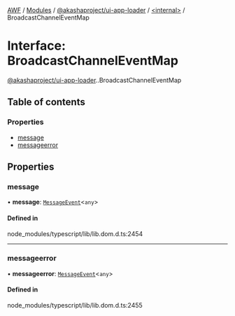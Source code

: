 [AWF](../README.md) / [Modules](../modules.md) / [@akashaproject/ui-app-loader](../modules/akashaproject_ui_app_loader.md) / [<internal\>](../modules/akashaproject_ui_app_loader._internal_.md) / BroadcastChannelEventMap

# Interface: BroadcastChannelEventMap

[@akashaproject/ui-app-loader](../modules/akashaproject_ui_app_loader.md).[<internal>](../modules/akashaproject_ui_app_loader._internal_.md).BroadcastChannelEventMap

## Table of contents

### Properties

- [message](akashaproject_ui_app_loader._internal_.BroadcastChannelEventMap.md#message)
- [messageerror](akashaproject_ui_app_loader._internal_.BroadcastChannelEventMap.md#messageerror)

## Properties

### message

• **message**: [`MessageEvent`](../modules/akashaproject_ui_app_loader._internal_.md#messageevent)<`any`\>

#### Defined in

node_modules/typescript/lib/lib.dom.d.ts:2454

___

### messageerror

• **messageerror**: [`MessageEvent`](../modules/akashaproject_ui_app_loader._internal_.md#messageevent)<`any`\>

#### Defined in

node_modules/typescript/lib/lib.dom.d.ts:2455
